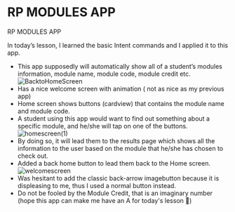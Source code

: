 # RP MODULES APP
RP MODULES APP

In today’s lesson, I learned the basic Intent commands and I applied it to this app.

- This app supposedly will automatically show all of a student’s modules information, module name, module code, module credit etc.
![BacktoHomeScreen](https://user-images.githubusercontent.com/104475731/170220408-03d29287-d175-4faa-ba64-52c675184dc4.gif)
- Has a nice welcome screen with animation ( not as nice as my previous app)
- Home screen shows buttons (cardview) that contains the module name and module code.
- A student using this app would want to find out something about a specific module, and he/she will tap on one of the buttons.
![homescreen(1)](https://user-images.githubusercontent.com/104475731/170220515-b6b73975-e0e5-4ed0-b1eb-e92aa63eee5c.gif)
- By doing so, it will lead them to the results page which shows all the information to the user based on the module that he/she has chosen to check out.
- Added a back home button to lead them back to the Home screen.
![welcomescreen](https://user-images.githubusercontent.com/104475731/170220561-455f1335-817f-49fc-b6dd-1ba29addb876.gif)
- Was hesitant to add the classic back-arrow imagebutton because it is displeasing to me, thus I used a normal button instead.
- Do not be fooled by the Module Credit, that is an imaginary number (hope this app can make me have an A for today's lesson 🥲)
